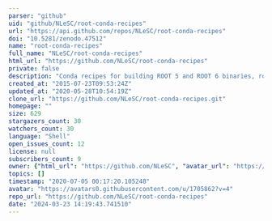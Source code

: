 ```yaml
---
parser: "github"
uid: "github/NLeSC/root-conda-recipes"
url: "https://api.github.com/repos/NLeSC/root-conda-recipes"
doi: "10.5281/zenodo.47512"
name: "root-conda-recipes"
full_name: "NLeSC/root-conda-recipes"
html_url: "https://github.com/NLeSC/root-conda-recipes"
private: false
description: "Conda recipes for building ROOT 5 and ROOT 6 binaries, root_numpy, rootpy, root_pandas, with both Python 2 and Python 3 support."
created_at: "2015-07-23T09:53:24Z"
updated_at: "2020-05-28T10:54:19Z"
clone_url: "https://github.com/NLeSC/root-conda-recipes.git"
homepage: ""
size: 629
stargazers_count: 30
watchers_count: 30
language: "Shell"
open_issues_count: 12
license: null
subscribers_count: 9
owner: {"html_url": "https://github.com/NLeSC", "avatar_url": "https://avatars0.githubusercontent.com/u/1705862?v=4", "login": "NLeSC", "type": "Organization"}
topics: []
timestamp: "2020-07-05 00:17:20.105248"
avatar: "https://avatars0.githubusercontent.com/u/1705862?v=4"
repo_url: "https://github.com/NLeSC/root-conda-recipes"
date: "2024-03-23 14:19:43.741510"
---
```

